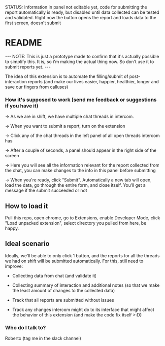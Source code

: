 STATUS: Information in panel not editable yet, code for submitting the report automatically is ready, but disabled until data collected can be tested and validated. Right now the button opens the report and loads data to the first screen, doesn't submit

# README #
--- NOTE: This is just a prototype made to confirm that it's actually possible to simplify this. It is, so i'm making the actual thing now. So don't use it to submit reports yet. ---

The idea of this extension is to automate the filling/submit of post-interaction reports
(and make our lives easier, happier, healthier, longer and save our fingers from calluses)

### How it's supposed to work (send me feedback or suggestions if you have it) ###

-> As we are in shift, we have multiple chat threads in intercom.

-> When you want to submit a report, turn on the extension

-> Click any of the chat threads in the left panel of all open threads intercom has

-> After a couple of seconds, a panel should appear in the right side of the screen

-> Here you will see all the information relevant for the report collected from the chat, you can make changes to the info in this panel before submitting

-> When you're ready, click "Submit". Automatically a new tab will open, load the data, go through the entire form, and close itself. You'll get a message if the submit succeeded or not


## How to load it ##

Pull this repo, open chrome, go to Extensions, enable Developer Mode, click "Load unpacked extension", select directory you pulled from here, be happy.


## Ideal scenario ##

Ideally, we'll be able to only click 1 button, and the reports for all the threads we had on shift will be submitted automatically. For this, still need to improve:
   
- Collecting data from chat (and validate it)
   
- Collecting summary of interaction and additional notes (so that we make the least amount
     of changes to the collected data)
   
- Track that all reports are submitted without issues
   
- Track any changes intercom might do to its interface that might affect the behavior of
     this extension (and make the code fix itself >:D)


### Who do I talk to? ###

Roberto (tag me in the slack channel)